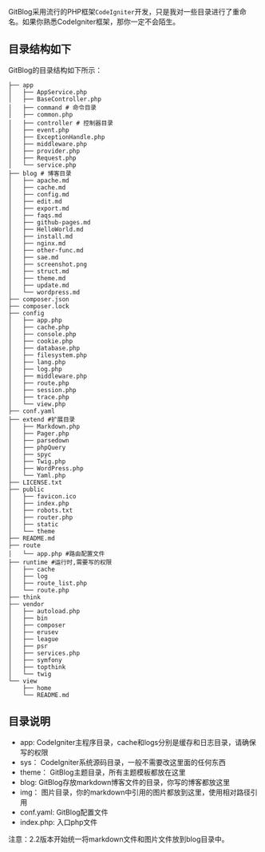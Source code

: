 <!--
author: jockchou
date: 2015-07-29
title: GitBlog目录结构
tags: GitBlog
category: GitBlog
status: publish
summary: GitBlog采用流行的PHP框架CodeIgniter开发，只是我对一些目录进行了重命名。如果你熟悉CodeIgniter框架，那你一定不会陌生。
-->
GitBlog采用流行的PHP框架`CodeIgniter`开发，只是我对一些目录进行了重命名。如果你熟悉CodeIgniter框架，那你一定不会陌生。

## 目录结构如下 ##

GitBlog的目录结构如下所示：


```
├── app
│   ├── AppService.php
│   ├── BaseController.php
│   ├── command # 命令目录
│   ├── common.php
│   ├── controller # 控制器目录
│   ├── event.php
│   ├── ExceptionHandle.php
│   ├── middleware.php
│   ├── provider.php
│   ├── Request.php
│   └── service.php
├── blog # 博客目录
│   ├── apache.md
│   ├── cache.md
│   ├── config.md
│   ├── edit.md
│   ├── export.md
│   ├── faqs.md
│   ├── github-pages.md
│   ├── HelloWorld.md
│   ├── install.md
│   ├── nginx.md
│   ├── other-func.md
│   ├── sae.md
│   ├── screenshot.png
│   ├── struct.md
│   ├── theme.md
│   ├── update.md
│   └── wordpress.md
├── composer.json
├── composer.lock
├── config
│   ├── app.php
│   ├── cache.php
│   ├── console.php
│   ├── cookie.php
│   ├── database.php
│   ├── filesystem.php
│   ├── lang.php
│   ├── log.php
│   ├── middleware.php
│   ├── route.php
│   ├── session.php
│   ├── trace.php
│   └── view.php
├── conf.yaml
├── extend #扩展目录
│   ├── Markdown.php
│   ├── Pager.php
│   ├── parsedown
│   ├── phpQuery
│   ├── spyc
│   ├── Twig.php
│   ├── WordPress.php
│   └── Yaml.php
├── LICENSE.txt
├── public
│   ├── favicon.ico
│   ├── index.php
│   ├── robots.txt
│   ├── router.php
│   ├── static
│   └── theme
├── README.md
├── route
│   └── app.php #路由配置文件
├── runtime #运行时,需要写的权限
│   ├── cache
│   ├── log
│   ├── route_list.php
│   └── route.php
├── think
├── vendor
│   ├── autoload.php
│   ├── bin
│   ├── composer
│   ├── erusev
│   ├── league
│   ├── psr
│   ├── services.php
│   ├── symfony
│   ├── topthink
│   └── twig
└── view
    ├── home
    └── README.md

```

## 目录说明 ##

- app: CodeIgniter主程序目录，cache和logs分别是缓存和日志目录，请确保写的权限    
- sys： CodeIgniter系统源码目录，一般不需要改这里面的任何东西  
- theme： GitBlog主题目录，所有主题模板都放在这里    
- blog: GitBlog存放markdown博客文件的目录，你写的博客都放这里  
- img： 图片目录，你的markdown中引用的图片都放到这里，使用相对路径引用  
- conf.yaml: GitBlog配置文件  
- index.php: 入口php文件  

注意：2.2版本开始统一将markdown文件和图片文件放到blog目录中。
 
